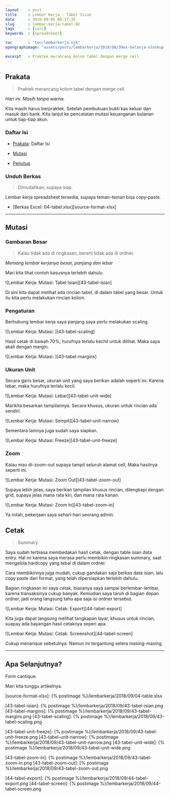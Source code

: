 ```yaml
---
layout    : post
title     : Lembar Kerja - Tabel Isian
date      : 2018-09-05 09:17:35
slug      : lembar-kerja-tabel-02
tags      : [calc]
keywords  : [spreadsheet]

toc       : "toc/lembarkerja.njk"
opengraphimage: "assets/posts/lembarkerja/2018/08/39ex-belanja-xlookup.png"

excerpt   : Praktek merancang kolom tabel dengan merge cell
---
```


<a name="prakata"></a>

## Prakata

> Praktek merancang kolom tabel dengan merge cell. 

_Hari ini. Masih tanpa warna._

Kita masih harus berpraktek.
Setelah pembukuan bukti kas keluar dan masuk dari bank.
Kita lanjut ke pencatatan mutasi keuanganan bulanan untuk tiap-tiap akun.

### Daftar Isi

* [Prakata](#prakata): Daftar Isi

* [Mutasi](#mutasi)

* [Penutup](#penutup)

### Unduh Berkas

> Dimudahkan, supaya siap.

Lembar kerja spreadsheet tersedia,
supaya teman-teman bisa copy-paste.

* [Berkas Excel: 04-tabel.xlsx][source-format-xlsx]

-- -- --

<a name="mutasi"></a>

## Mutasi

### Gambaran Besar

> Kalau tidak ada di ringkasan, berarti tidak ada di ordner.

_Memang lembar kerjanya besar, panjang dan lebar_

Mari kita lihat contoh kasusnya terlebih dahulu.

![Lembar Kerja: Mutasi: Tabel Isian][43-tabel-isian]

Di sini kita dapat melihat ada rincian tabel,
di dalam tabel yang besar.
Untuk itu kita perlu melakukan rincian kolom.

### Pengaturan

Berhubung lembar kerja saya panjang saya perlu melakukan scaling.

![Lembar Kerja: Mutasi: ][43-tabel-scaling]

Hasil cetak di bawah 70%, hurufnya terlalu kechil untuk dilihat.
Maka saya akali dengan margin.

![Lembar Kerja: Mutasi: ][43-tabel-margins]

### Ukuran Unit

Secara garis besar,
ukuran unit yang saya berikan adalah seperti ini.
Karena lebar, maka hurufnya terlalu kecil.

![Lembar Kerja: Mutasi: Lebar][43-tabel-unit-wide]

Marikita besarkan tampilannya.
Secara khusus, ukuran untuk rincian ada sendiri:

![Lembar Kerja: Mutasi: Sempit][43-tabel-unit-narrow]

Sementara lainnya juga sudah saya siapkan.

![Lembar Kerja: Mutasi: Freeze][43-tabel-unit-freeze]

### Zoom

Kalau mau di-zoom-out supaya tampil seluruh alamat cell,
Maka hasilnya seperti ini.

![Lembar Kerja: Mutasi: Zoom Out][43-tabel-zoom-out]

Supaya lebih jelas, saya berikan tampilan khusus rincian,
dilengkapi dengan grid, supaya jelas mana rata kiri,
dan mana rata kanan.

![Lembar Kerja: Mutasi: Zoom In][43-tabel-zoom-in]

Ya inilah, pekerjaan saya sehari-hari seorang admin.

## Cetak

> Summary

Saya sudah terbiasa membedakan hasil cetak,
dengan table isian data entry.
Hal ini karena saya merasa perlu membikin ringkasan summary,
saat mengelola hardcopy yang tebal di dalam ordner.

Cara membikinnya juga mudah,
cukup gandakan saja berkas data isian,
lalu copy paste dari format,
yang telah dipersiapkan terlebih dahulu.

Bagian ringkasan ini saya cetak,
biasanya saya sampai berlembar-lembar,
karena transaksinya cukup banyak.
Kemudian saya taruh di bagian depan ordner,
jadi orang langsung tahu apa saja isi ordner tersebut.

![Lembar Kerja: Mutasi: Cetak: Export][44-tabel-export]

Kita juga dapat langsung melihat tangkapan layar,
khusus untuk rincian, suapay ada bayangan hasil cetaknya seperi apa.

![Lembar Kerja: Mutasi: Cetak: Screenshot][44-tabel-screen]

Cukup menarique sebetulnya.
Namun ini tergantung selera masing-masing.

-- -- --

<a name="selanjutnya"></a>

## Apa Selanjutnya?

Form cantique.

Mari kita tunggu artikelnya.

[//]: <> ( -- -- -- links below -- -- -- )

[source-format-xlsx]:   {% postimage %}/lembarkerja/2018/09/04-table.xlsx

[43-tabel-isian]:      {% postimage %}/lembarkerja/2018/09/43-tabel-isian.png
[43-tabel-margins]:     {% postimage %}/lembarkerja/2018/09/43-tabel-margins.png
[43-tabel-scaling]:     {% postimage %}/lembarkerja/2018/09/43-tabel-scaling.png

[43-tabel-unit-freeze]: {% postimage %}/lembarkerja/2018/09/43-tabel-unit-freeze.png
[43-tabel-unit-narrow]: {% postimage %}/lembarkerja/2018/09/43-tabel-unit-narrow.png
[43-tabel-unit-wide]:   {% postimage %}/lembarkerja/2018/09/43-tabel-unit-wide.png

[43-tabel-zoom-in]:     {% postimage %}/lembarkerja/2018/09/43-tabel-zoom-in.png
[43-tabel-zoom-out]:    {% postimage %}/lembarkerja/2018/09/43-tabel-zoom-out.png

[44-tabel-export]:      {% postimage %}/lembarkerja/2018/09/44-tabel-export.png
[44-tabel-screen]:      {% postimage %}/lembarkerja/2018/09/44-tabel-screen.png